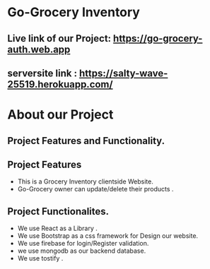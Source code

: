 # Go-Grocery Inventory 

## Live link of our Project: https://go-grocery-auth.web.app
## serversite link : https://salty-wave-25519.herokuapp.com/

# About our Project
## Project Features and Functionality.
## Project Features
* This is a Grocery Inventory clientside Website.
* Go-Grocery owner can update/delete their products .
## Project  Functionalites.
* We use React as a Library .
* We use Bootstrap as a css framework for Design our website.
* We use firebase for login/Register validation.
* we use mongodb as our backend database.
* We use tostify .